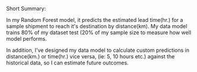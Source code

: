 Short Summary:

  In my Random Forest model, it predicts the estimated lead time(hr.) for a sample shipment to reach it's destination by distance(km). 
  My data model trains 80% of my dataset test (20% of my sample size to measure how well model performs. 
  
  In addition, I've designed my data model to calculate custom predictions in distance(km.) or time(hr.) vice versa, (ie: 5, 10 hours etc.) against the historical data, so I can estimate future outcomes.
